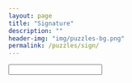 ```yaml
---
layout: page
title: "Signature"
description: ""
header-img: "img/puzzles-bg.png"
permalink: /puzzles/sign/
---
```


<input type="text" id="message">

<pre id="output"></pre>

<script type="text/javascript">
var message = document.getElementById("message");
var pre = document.getElementById("output");
var update = function(e) {
  var message = document.getElementById("message");
  pre.innerHTML = "";
  var sign =   "STEVENCLONTZ";
//  var messages = [
//    "ENJOYTHEBOOK",
//    "HAPPYSOLVING",
//    "HEYxxHAVEFUN",
//    "TOxxxHAVEFUN",
//    "HEYxxxxENJOY",
//    "xxxxxHAVEFUN",
//    "THANKSxxxxxx",
//    "ENJOYxxxxxxx",
//    "DEARxsxxxxxx",
//  ]
  var plain;
  switch(message.value.length) {
    case 1:
      plain = "ENJOYTHEBOOK";
      break;
    case 2:
      plain = "HEY"+message.value.toUpperCase()+"HAVEFUN";
      break;
    case 3:
      plain = "TO"+message.value.toUpperCase()+"HAVEFUN";
      break;
    case 4:
      plain = "HEY"+message.value.toUpperCase()+"ENJOY";
      break;
    case 5:
      plain = message.value.toUpperCase()+"HAVEFUN";
      break;
    case 6:
      plain = "THANKS"+message.value.toUpperCase();
      break;
    case 7:
      plain = "ENJOY"+message.value.toUpperCase();
      break;
    case 8:
      plain = "DEAR"+message.value.toUpperCase();
      break;
    default:
      plain = "HAPPYSOLVING";
      break;
  }
  pre.innerHTML += plain+"\n";
  for (var i = 0; i < 12; i++) {
    var diff = plain[i].charCodeAt(0)-sign[i].charCodeAt(0);
    pre.innerHTML += String(diff)+" ";
  }
  pre.innerHTML += "\n";
}
update();
message.addEventListener("input", update);
</script>
